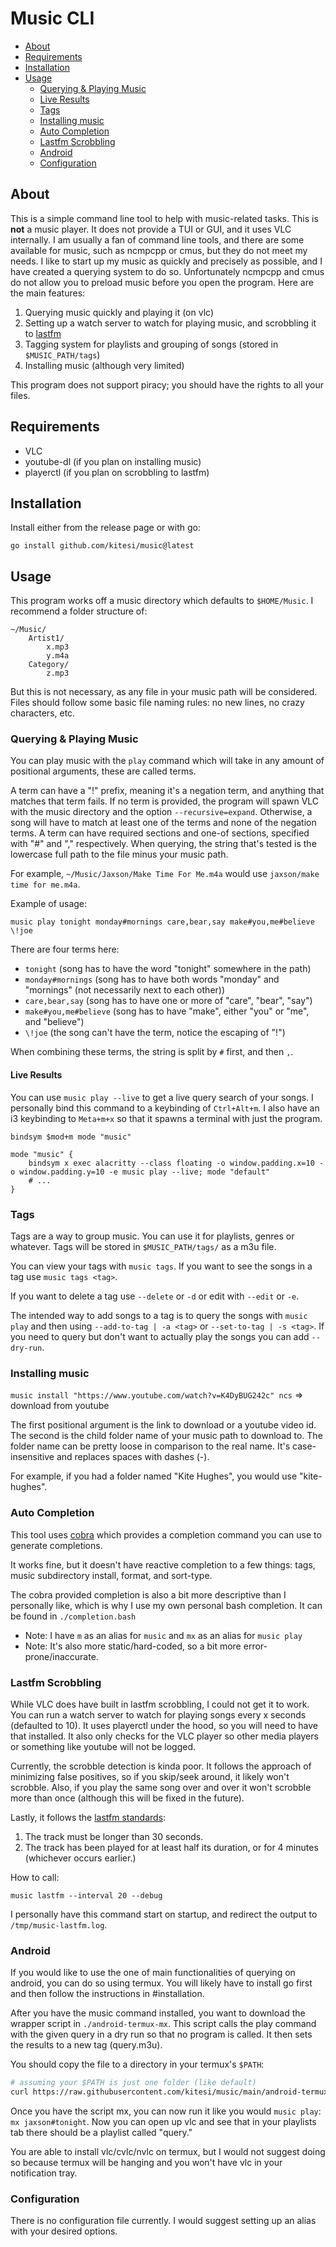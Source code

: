 # Music CLI

-   [About](#about)
-   [Requirements](#requirements)
-   [Installation](#installation)
-   [Usage](#usage)
    -   [Querying & Playing Music](#querying---playing-music)
    -   [Live Results](#live-results)
    -   [Tags](#tags)
    -   [Installing music](#installing-music)
    -   [Auto Completion](#auto-completion)
    -   [Lastfm Scrobbling](#lastfm-scrobbling)
    -   [Android](#android)
    -   [Configuration](#configuration)

## About

This is a simple command line tool to help with music-related tasks. This is
**not** a music player. It does not provide a TUI or GUI, and it uses VLC
internally. I am usually a fan of command line tools, and there are some
available for music, such as ncmpcpp or cmus, but they do not meet my needs.
I like to start up my music as quickly and precisely as possible, and I have
created a querying system to do so. Unfortunately ncmpcpp and cmus do not
allow you to preload music before you open the program. Here are the main features:

1. Querying music quickly and playing it (on vlc)
2. Setting up a watch server to watch for playing music, and scrobbling it to [lastfm](https://www.last.fm/)
3. Tagging system for playlists and grouping of songs (stored in `$MUSIC_PATH/tags`)
4. Installing music (although very limited)

This program does not support piracy; you should have the rights to all your files.

## Requirements

-   VLC
-   youtube-dl (if you plan on installing music)
-   playerctl (if you plan on scrobbling to lastfm)

## Installation

Install either from the release page or with go:

```
go install github.com/kitesi/music@latest
```

## Usage

This program works off a music directory which defaults to `$HOME/Music`. I
recommend a folder structure of:

```text
~/Music/
    Artist1/
        x.mp3
        y.m4a
    Category/
        z.mp3
```

But this is not necessary, as any file in your music path will be considered.
Files should follow some basic file naming rules: no new lines, no crazy
characters, etc.

### Querying & Playing Music

You can play music with the `play` command which will take in
any amount of positional arguments, these are called terms.

A term can have a "!" prefix, meaning it's a negation term, and anything that
matches that term fails. If no term is provided, the program will spawn VLC
with the music directory and the option `--recursive=expand`. Otherwise, a song
will have to match at least one of the terms and none of the negation terms. A
term can have required sections and one-of sections, specified with "#" and ","
respectively. When querying, the string that's tested is the lowercase full
path to the file minus your music path.

For example, `~/Music/Jaxson/Make Time For Me.m4a` would use
`jaxson/make time for me.m4a`.

Example of usage:

```shell
music play tonight monday#mornings care,bear,say make#you,me#believe \!joe
```

There are four terms here:

-   `tonight` (song has to have the word "tonight" somewhere in the path)
-   `monday#mornings` (song has to have both words "monday" and "mornings" (not necessarily next to each other))
-   `care,bear,say` (song has to have one or more of "care", "bear", "say")
-   `make#you,me#believe` (song has to have "make", either "you" or "me", and "believe")
-   `\!joe` (the song can't have the term, notice the escaping of "!")

When combining these terms, the string is split by `#` first, and then `,`.

#### Live Results

You can use `music play --live` to get a live query search of your songs.
I personally bind this command to a keybinding of `Ctrl+Alt+m`. I also have an
i3 keybinding to `Meta+m+x` so that it spawns a terminal with just the program.

```
bindsym $mod+m mode "music"

mode "music" {
    bindsym x exec alacritty --class floating -o window.padding.x=10 -o window.padding.y=10 -e music play --live; mode "default"
    # ...
}
```

### Tags

Tags are a way to group music. You can use it for playlists, genres or
whatever. Tags will be stored in `$MUSIC_PATH/tags/` as a m3u file.

You can view your tags with `music tags`. If you want to see the songs in a tag
use `music tags <tag>`.

If you want to delete a tag use `--delete` or `-d` or edit with `--edit` or `-e`.

The intended way to add songs to a tag is to query the songs with `music play`
and then using `--add-to-tag | -a <tag>` or `--set-to-tag | -s <tag>`. If you
need to query but don't want to actually play the songs you can add `--dry-run`.

### Installing music

`music install "https://www.youtube.com/watch?v=K4DyBUG242c" ncs` => download from youtube

The first positional argument is the link to download or a youtube video id. The
second is the child folder name of your music path to download to. The folder
name can be pretty loose in comparison to the real name. It's case-insensitive
and replaces spaces with dashes (-).

For example, if you had a folder named "Kite Hughes", you would use "kite-hughes".

### Auto Completion

This tool uses [cobra](https://github.com/spf13/cobra) which provides a
completion command you can use to generate completions.

It works fine, but it doesn't have reactive completion to a few things:
tags, music subdirectory install, format, and sort-type.

The cobra provided completion is also a bit more descriptive than I personally
like, which is why I use my own personal bash completion. It can be found in
`./completion.bash`

-   Note: I have `m` as an alias for `music` and `mx` as an alias for `music play`
-   Note: It's also more static/hard-coded, so a bit more error-prone/inaccurate.

### Lastfm Scrobbling

While VLC does have built in lastfm scrobbling, I could not get it to work.
You can run a watch server to watch for playing songs every x seconds (defaulted to 10).
It uses playerctl under the hood, so you will need to have that installed. It also only
checks for the VLC player so other media players or something like youtube will
not be logged.

Currently, the scrobble detection is kinda poor. It follows the approach of minimizing false positives, so if you skip/seek around, it likely won't scrobble. Also, if you play the same song over and over it won't scrobble more than once (although this will be fixed in the future).

Lastly, it follows the [lastfm standards](https://www.last.fm/api/scrobbling):

1.  The track must be longer than 30 seconds.
2.  The track has been played for at least half its duration, or for 4 minutes (whichever occurs earlier.)

How to call:

```
music lastfm --interval 20 --debug
```

I personally have this command start on startup, and redirect the output to `/tmp/music-lastfm.log`.

### Android

If you would like to use the one of main functionalities of querying on android,
you can do so using termux. You will likely have to install go first and then
follow the instructions in #installation.

After you have the music command installed, you want to download the wrapper script
in `./android-termux-mx`. This script calls the play command with the given query
in a dry run so that no program is called. It then sets the results to a new tag (query.m3u).

You should copy the file to a directory in your termux's `$PATH`:

```bash
# assuming your $PATH is just one folder (like default)
curl https://raw.githubusercontent.com/kitesi/music/main/android-termux-mx > $PATH/mx
```

Once you have the script mx, you can now run it like you would `music play`:
`mx jaxson#tonight`. Now you can open up vlc and see that in your playlists tab
there should be a playlist called "query."

You are able to install vlc/cvlc/nvlc on termux, but I would not suggest doing
so because termux will be hanging and you won't have vlc in your notification
tray.

### Configuration

There is no configuration file currently. I would suggest setting up an alias
with your desired options.
